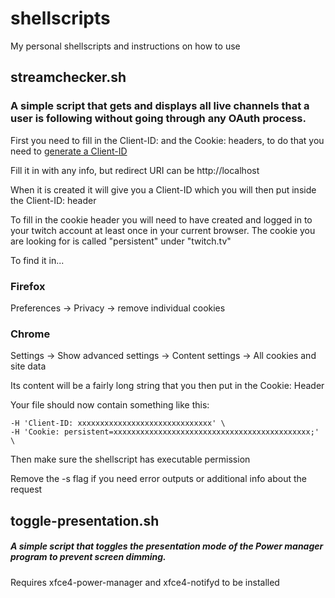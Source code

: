 # shellscripts
My personal shellscripts and instructions on how to use

## streamchecker.sh
### A simple script that gets and displays all live channels that a user is following without going through any OAuth process.

First you need to fill in the Client-ID: and the Cookie: headers, to do that you need to [generate a Client-ID](https://www.twitch.tv/kraken/oauth2/clients/new)

Fill it in with any info, but redirect URI can be http://localhost

When it is created it will give you a Client-ID which you will then put inside the Client-ID: header

To fill in the cookie header you will need to have created and logged in to your twitch account at least once in your current browser. The cookie you are looking for is called "persistent" under "twitch.tv"

To find it in...

### Firefox
Preferences -> Privacy -> remove individual cookies

### Chrome
Settings -> Show advanced settings -> Content settings -> All cookies and site data

Its content will be a fairly long string that you then put in the Cookie: Header

Your file should now contain something like this:

    -H 'Client-ID: xxxxxxxxxxxxxxxxxxxxxxxxxxxxxx' \
    -H 'Cookie: persistent=xxxxxxxxxxxxxxxxxxxxxxxxxxxxxxxxxxxxxxxxxxxx;' \

Then make sure the shellscript has executable permission

Remove the -s flag if you need error outputs or additional info about the request

## toggle-presentation.sh
##### A simple script that toggles the presentation mode of the Power manager program to prevent screen dimming.

Requires xfce4-power-manager and xfce4-notifyd to be installed
